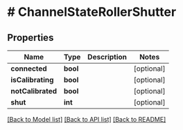 # # ChannelStateRollerShutter

## Properties

Name | Type | Description | Notes
------------ | ------------- | ------------- | -------------
**connected** | **bool** |  | [optional]
**isCalibrating** | **bool** |  | [optional]
**notCalibrated** | **bool** |  | [optional]
**shut** | **int** |  | [optional]

[[Back to Model list]](../../README.md#models) [[Back to API list]](../../README.md#endpoints) [[Back to README]](../../README.md)
